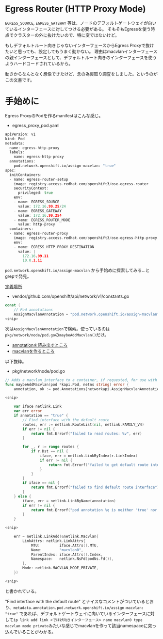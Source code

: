 # Egress Router (HTTP Proxy Mode)

`EGRESS_SOURCE`, `EGRESS_GATEWAY` 等は、ノードのデフォルトゲートウェイが向いているインターフェースに対してつける必要がある。
そもそもEgressを使う時点でクラスターの外に抜けたいので、特に変ではないけど。

もしデフォルトルート向きじゃないインターフェースからEgress Proxyで抜けたいと思っても、設定してもうまく動かない。
理由はmacvlanインターフェースの親インターフェースとして、デフォルトルート向きのインターフェースを使うようハードコードされているから。

動きからなんとなく想像できたけど、念の為裏取り調査をしました。というのがこの文書です。

# 手始めに

Egress ProxyのPodを作るmanifestはこんな感じ。

- egress\_proxy\_pod.yaml
```go
apiVersion: v1
kind: Pod
metadata:
  name: egress-http-proxy
  labels:
    name: egress-http-proxy
  annotations:
    pod.network.openshift.io/assign-macvlan: "true"
spec:
  initContainers:
  - name: egress-router-setup
    image: registry.access.redhat.com/openshift3/ose-egress-router
    securityContext:
      privileged: true
    env:
    - name: EGRESS_SOURCE
      value: 172.16.99.25/24
    - name: EGRESS_GATEWAY
      value: 172.16.99.254
    - name: EGRESS_ROUTER_MODE
      value: http-proxy
  containers:
  - name: egress-router-proxy
    image: registry.access.redhat.com/openshift3/ose-egress-http-proxy
    env:
    - name: EGRESS_HTTP_PROXY_DESTINATION
      value: |
        172.16.99.11
        10.0.1.11
```

`pod.network.openshift.io/assign-macvlan` から手始めに探索してみる...とgrepで発見。

[定義場所](https://github.com/openshift/origin/blob/release-3.11/vendor/github.com/openshift/api/network/v1/constants.go#L5)

- vendor/github.com/openshift/api/network/v1/constants.go
```go
const (
    // Pod annotations
    AssignMacvlanAnnotation = "pod.network.openshift.io/assign-macvlan"
<snip>
```

次は`AssignMacvlanAnnotation`で検索。使っているのは`pkg/network/node/pod.go`の`maybeAddMacvlan()`だけ。

- [annotationを読み出すところ](https://github.com/openshift/origin/blob/release-3.11/pkg/network/node/pod.go#L348)
- [macvlanを作るところ](https://github.com/openshift/origin/blob/release-3.11/pkg/network/node/pod.go#L399-L406)


以下抜粋。
- pkg/network/node/pod.go
```go
// Adds a macvlan interface to a container, if requested, for use with the egress router feature
func maybeAddMacvlan(pod *kapi.Pod, netns string) error {
    annotation, ok := pod.Annotations[networkapi.AssignMacvlanAnnotation]

<snip>

    var iface netlink.Link
    var err error
    if annotation == "true" {
        // Find interface with the default route
        routes, err := netlink.RouteList(nil, netlink.FAMILY_V4)
        if err != nil {
            return fmt.Errorf("failed to read routes: %v", err)
        }

        for _, r := range routes {
            if r.Dst == nil {
                iface, err = netlink.LinkByIndex(r.LinkIndex)
                if err != nil {
                    return fmt.Errorf("failed to get default route interface: %v", err)
                }
            }
        }
        if iface == nil {
            return fmt.Errorf("failed to find default route interface")
        }
    } else {
        iface, err = netlink.LinkByName(annotation)
        if err != nil {
            return fmt.Errorf("pod annotation %q is neither 'true' nor the name of a local network interface", networkapi.AssignMacvlanAnnotation)
        }
    }

<snip>

    err = netlink.LinkAdd(&netlink.Macvlan{
        LinkAttrs: netlink.LinkAttrs{
            MTU:         iface.Attrs().MTU,
            Name:        "macvlan0",
            ParentIndex: iface.Attrs().Index,
            Namespace:   netlink.NsFd(podNs.Fd()),
        },
        Mode: netlink.MACVLAN_MODE_PRIVATE,
    })

<snip>
```

と書かれている。

"Find interface with the default route" とナイスなコメントがついているとおり、`metadata.annotation.pod.network.openshift.io/assign-macvlan: "true"` であれば、デフォルトゲートウェイに向いているインターフェースに対して`ip link add link <でほげ向きインターフェース> name macvlan0 type macvlan mode private`みたいな感じでmacvlanを作って該当namespaceに突っ込んでいることがわかる。
